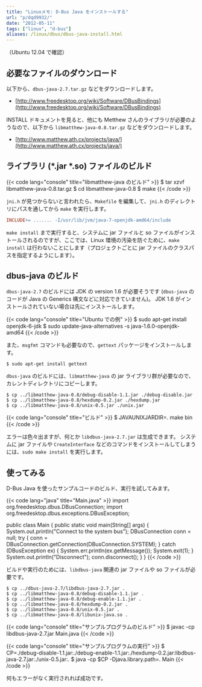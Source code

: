 ```yaml
---
title: "Linuxメモ: D-Bus Java をインストールする"
url: "p/dqd9932/"
date: "2012-05-11"
tags: ["linux", "d-bus"]
aliases: /linux/dbus/dbus-java-install.html
---
```


（Ubuntu 12.04 で確認）

必要なファイルのダウンロード
----

以下から、`dbus-java-2.7.tar.gz` などをダウンロードします。

- [http://www.freedesktop.org/wiki/Software/DBusBindings](http://www.freedesktop.org/wiki/Software/DBusBindings)

INSTALL ドキュメントを見ると、他にも Metthew さんのライブラリが必要のようなので、以下から `libmatthew-java-0.8.tar.gz` などをダウンロードします。

- [http://www.matthew.ath.cx/projects/java/](http://www.matthew.ath.cx/projects/java/)


ライブラリ (*.jar *.so) ファイルのビルド
----

{{< code lang="console" title="libmatthew-java のビルド" >}}
$ tar xzvf libmatthew-java-0.8.tar.gz
$ cd libmatthew-java-0.8
$ make
{{< /code >}}

`jni.h` が見つからないと言われたら、`Makefile` を編集して、`jni.h` のディレクトリにパスを通してから `make` を実行します。

```makefile
INCLUDE+= ....... -I/usr/lib/jvm/java-7-openjdk-amd64/include
```

`make install` まで実行すると、システムに jar ファイルと so ファイルがインストールされるのですが、ここでは、Linux 環境の汚染を防ぐために、`make install` は行わないことにします（プロジェクトごとに jar ファイルのクラスパスを指定するようにします）。


dbus-java のビルド
----

`dbus-java-2.7` のビルドには JDK の version 1.6 が必要そうです (`dbus-java` のコードが Java の Generics 構文などに対応できていません)。
JDK 1.6 がインストールされていない場合は先にインストールします。

{{< code lang="console" title="Ubuntu での例" >}}
$ sudo apt-get install openjdk-6-jdk
$ sudo update-java-alternatives -s java-1.6.0-openjdk-amd64
{{< /code >}}

また、`msgfmt` コマンドも必要なので、`gettext` パッケージをインストールします。

```console
$ sudo apt-get install gettext
```

`dbus-java` のビルドには、`libmatthew-java` の jar ライブラリ群が必要なので、カレントディレクトリにコピーします。

```console
$ cp ../libmatthew-java-0.8/debug-disable-1.1.jar ./debug-disable.jar
$ cp ../libmatthew-java-0.8/hexdump-0.2.jar ./hexdump.jar
$ cp ../libmatthew-java-0.8/unix-0.5.jar ./unix.jar
```

{{< code lang="console" title="ビルド" >}}
$ JAVAUNIXJARDIR=. make bin
{{< /code >}}

エラーは色々出ますが、何とか `libdbus-java-2.7.jar` は生成できます。
システムに jar ファイルや `CreateInterface` などのコマンドをインストールしてしまうには、`sudo make install` を実行します。


使ってみる
----

D-Bus Java を使ったサンプルコードのビルド、実行を試してみます。

{{< code lang="java" title="Main.java" >}}
import org.freedesktop.dbus.DBusConnection;
import org.freedesktop.dbus.exceptions.DBusException;

public class Main {
    public static void main(String[] args) {
        System.out.println("Connect to the system bus");
        DBusConnection conn = null;
        try {
            conn = DBusConnection.getConnection(DBusConnection.SYSTEM);
        } catch (DBusException ex) {
            System.err.println(ex.getMessage());
            System.exit(1);
        }
        System.out.println("Disconnect");
        conn.disconnect();
    }
}
{{< /code >}}

ビルドや実行のためには、`libdbus-java` 関連の jar ファイルや so ファイルが必要です。

```console
$ cp ../dbus-java-2.7/libdbus-java-2.7.jar .
$ cp ../libmatthew-java-0.8/debug-disable-1.1.jar .
$ cp ../libmatthew-java-0.8/debug-enable-1.1.jar .
$ cp ../libmatthew-java-0.8/hexdump-0.2.jar .
$ cp ../libmatthew-java-0.8/unix-0.5.jar .
$ cp ../libmatthew-java-0.8/libunix-java.so .
```

{{< code lang="console" title="サンプルプログラムのビルド" >}}
$ javac -cp libdbus-java-2.7.jar Main.java
{{< /code >}}

{{< code lang="console" title="サンプルプログラムの実行" >}}
$ CP=./debug-disable-1.1.jar:./debug-enable-1.1.jar:./hexdump-0.2.jar:libdbus-java-2.7.jar:./unix-0.5.jar:.
$ java -cp $CP -Djava.library.path=. Main
{{< /code >}}

何もエラーがなく実行されれば成功です。

